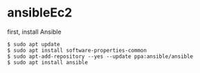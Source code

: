 # ansibleEc2

first, install Ansible
```
$ sudo apt update
$ sudo apt install software-properties-common
$ sudo apt-add-repository --yes --update ppa:ansible/ansible
$ sudo apt install ansible
```

